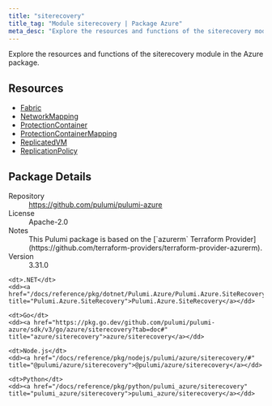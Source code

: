 ```yaml
---
title: "siterecovery"
title_tag: "Module siterecovery | Package Azure"
meta_desc: "Explore the resources and functions of the siterecovery module in the Azure package."
---
```


<!-- WARNING: this file was generated by Pulumi Docs Generator. -->
<!-- Do not edit by hand unless you're certain you know what you are doing! -->

Explore the resources and functions of the siterecovery module in the Azure package.

<h2 id="resources">Resources</h2>
<ul class="api">
    <li><a href="fabric" title="Fabric"><span class="symbol resource"></span>Fabric</a></li>
    <li><a href="networkmapping" title="NetworkMapping"><span class="symbol resource"></span>NetworkMapping</a></li>
    <li><a href="protectioncontainer" title="ProtectionContainer"><span class="symbol resource"></span>ProtectionContainer</a></li>
    <li><a href="protectioncontainermapping" title="ProtectionContainerMapping"><span class="symbol resource"></span>ProtectionContainerMapping</a></li>
    <li><a href="replicatedvm" title="ReplicatedVM"><span class="symbol resource"></span>ReplicatedVM</a></li>
    <li><a href="replicationpolicy" title="ReplicationPolicy"><span class="symbol resource"></span>ReplicationPolicy</a></li>
</ul>

<h2 id="package-details">Package Details</h2>
<dl class="package-details">
	<dt>Repository</dt>
	<dd><a href="https://github.com/pulumi/pulumi-azure">https://github.com/pulumi/pulumi-azure</a></dd>
	<dt>License</dt>
	<dd>Apache-2.0</dd>
	<dt>Notes</dt>
	<dd>This Pulumi package is based on the [`azurerm` Terraform Provider](https://github.com/terraform-providers/terraform-provider-azurerm).</dd>
	<dt>Version</dt>
	<dd>3.31.0</dd>
</dl>



<dl class="tabular">

    <dt>.NET</dt>
    <dd><a href="/docs/reference/pkg/dotnet/Pulumi.Azure/Pulumi.Azure.SiteRecovery.html" title="Pulumi.Azure.SiteRecovery">Pulumi.Azure.SiteRecovery</a></dd>

    <dt>Go</dt>
    <dd><a href="https://pkg.go.dev/github.com/pulumi/pulumi-azure/sdk/v3/go/azure/siterecovery?tab=doc#" title="azure/siterecovery">azure/siterecovery</a></dd>

    <dt>Node.js</dt>
    <dd><a href="/docs/reference/pkg/nodejs/pulumi/azure/siterecovery/#" title="@pulumi/azure/siterecovery">@pulumi/azure/siterecovery</a></dd>

    <dt>Python</dt>
    <dd><a href="/docs/reference/pkg/python/pulumi_azure/siterecovery" title="pulumi_azure/siterecovery">pulumi_azure/siterecovery</a></dd>

</dl>


